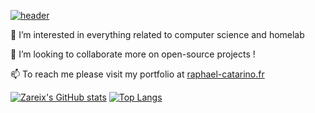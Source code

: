 [![header](https://capsule-render.vercel.app/api?text=%F0%9F%91%8B%20Hi%2C%20I%E2%80%99m%20Rapha%C3%ABl%20C.&type=waving&fontColor=083344&animation=fadeIn&color=22d3ee)](https://github.com/Zareix/)

👀 I’m interested in everything related to computer science and homelab

💞️ I’m looking to collaborate more on open-source projects !

📫 To reach me please visit my portfolio at [raphael-catarino.fr](https://www.raphael-catarino.fr)

[![Zareix's GitHub stats](https://github-readme-stats.vercel.app/api?username=Zareix&count_private=true&show_icons=true&theme=transparent&hide=stars)](https://github.com/Zareix/)
[![Top Langs](https://github-readme-stats.vercel.app/api/top-langs/?username=Zareix&layout=compact)](https://github.com/Zareix/)
